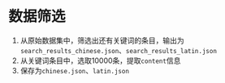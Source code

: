 # 数据筛选
1. 从原始数据集中，筛选出还有关键词的条目，输出为`search_results_chinese.json`、`search_results_latin.json`
2. 从关键词条目中，选取10000条，提取`content`信息
3. 保存为`chinese.json`、`latin.json`